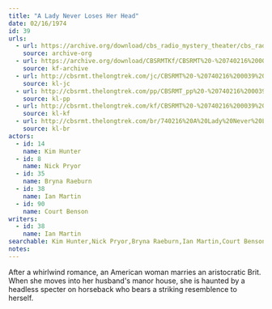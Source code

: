 ```yaml
---
title: "A Lady Never Loses Her Head"
date: 02/16/1974
id: 39
urls: 
  - url: https://archive.org/download/cbs_radio_mystery_theater/cbs_radio_mystery_theater-0001-0050.zip/cbs_radio_mystery_theater-0001-0050%2Fcbsrmt_0039_a_lady_never_loses_her_head.mp3
    source: archive-org
  - url: https://archive.org/download/CBSRMTKf/CBSRMT%20-%20740216%200039%20A%20Lady%20Never%20Loses%20Her%20Head_kf.mp3
    source: kf-archive
  - url: http://cbsrmt.thelongtrek.com/jc/CBSRMT%20-%20740216%200039%20A%20Lady%20Never%20Loses%20Her%20Head%20vbr%20bm2%20-end_jc.mp3
    source: kl-jc
  - url: http://cbsrmt.thelongtrek.com/pp/CBSRMT_pp%20-%20740216%200039%20A%20Lady%20Never%20Loses%20Her%20Head.mp3
    source: kl-pp
  - url: http://cbsrmt.thelongtrek.com/kf/CBSRMT%20-%20740216%200039%20A%20Lady%20Never%20Loses%20Her%20Head_kf.mp3
    source: kl-kf
  - url: http://cbsrmt.thelongtrek.com/br/740216%20A%20Lady%20Never%20Loses%20Her%20Head-WOR.mp3
    source: kl-br
actors:  
  - id: 14
    name: Kim Hunter  
  - id: 8
    name: Nick Pryor  
  - id: 35
    name: Bryna Raeburn  
  - id: 38
    name: Ian Martin  
  - id: 90
    name: Court Benson
writers:  
  - id: 38
    name: Ian Martin
searchable: Kim Hunter,Nick Pryor,Bryna Raeburn,Ian Martin,Court Benson Ian Martin
notes:  
---
```

After a whirlwind romance, an American woman marries an aristocratic Brit. When she moves into her husband's manor house, she is haunted by a headless specter on horseback who bears a striking resemblence to herself.